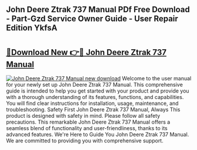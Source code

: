 ## John Deere Ztrak 737 Manual PDf Free Download - Part-Gzd Service Owner Guide - User Repair Edition YkfsA

# <h2><a href="http://bc92408.oget.top/?id=John+Deere+Ztrak+737+Manual">🔗Download New 👉🔴 John Deere Ztrak 737 Manual</a></h2>

[![John Deere Ztrak 737 Manual new download](https://i.imgur.com/5g1atiW.png)](http://bc92408.oget.top/?id=John+Deere+Ztrak+737+Manual)
Welcome to the user manual for your newly set up John Deere Ztrak 737 Manual. This comprehensive guide is intended to help you get started with your product and provide you with a thorough understanding of its features, functions, and capabilities. You will find clear instructions for installation, usage, maintenance, and troubleshooting. Safety First John Deere Ztrak 737 Manual, Always This product is designed with safety in mind. Please follow all safety precautions. This remarkable John Deere Ztrak 737 Manual offers a seamless blend of functionality and user-friendliness, thanks to its advanced features. We're Here to Guide You John Deere Ztrak 737 Manual. We are committed to providing you with comprehensive support.
